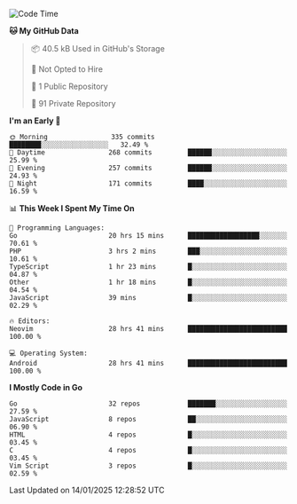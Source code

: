
<!--START_SECTION:waka-->
![Code Time](http://img.shields.io/badge/Code%20Time-5%2C621%20hrs%2011%20mins-blue)

**🐱 My GitHub Data** 

> 📦 40.5 kB Used in GitHub's Storage 
 > 
> 🚫 Not Opted to Hire
 > 
> 📜 1 Public Repository 
 > 
> 🔑 91 Private Repository 
 > 
**I'm an Early 🐤** 

```text
🌞 Morning                335 commits         ████████░░░░░░░░░░░░░░░░░   32.49 % 
🌆 Daytime                268 commits         ██████░░░░░░░░░░░░░░░░░░░   25.99 % 
🌃 Evening                257 commits         ██████░░░░░░░░░░░░░░░░░░░   24.93 % 
🌙 Night                  171 commits         ████░░░░░░░░░░░░░░░░░░░░░   16.59 % 
```


📊 **This Week I Spent My Time On** 

```text
💬 Programming Languages: 
Go                       20 hrs 15 mins      ██████████████████░░░░░░░   70.61 % 
PHP                      3 hrs 2 mins        ███░░░░░░░░░░░░░░░░░░░░░░   10.61 % 
TypeScript               1 hr 23 mins        █░░░░░░░░░░░░░░░░░░░░░░░░   04.87 % 
Other                    1 hr 18 mins        █░░░░░░░░░░░░░░░░░░░░░░░░   04.54 % 
JavaScript               39 mins             █░░░░░░░░░░░░░░░░░░░░░░░░   02.29 % 

🔥 Editors: 
Neovim                   28 hrs 41 mins      █████████████████████████   100.00 % 

💻 Operating System: 
Android                  28 hrs 41 mins      █████████████████████████   100.00 % 
```

**I Mostly Code in Go** 

```text
Go                       32 repos            ███████░░░░░░░░░░░░░░░░░░   27.59 % 
JavaScript               8 repos             ██░░░░░░░░░░░░░░░░░░░░░░░   06.90 % 
HTML                     4 repos             █░░░░░░░░░░░░░░░░░░░░░░░░   03.45 % 
C                        4 repos             █░░░░░░░░░░░░░░░░░░░░░░░░   03.45 % 
Vim Script               3 repos             █░░░░░░░░░░░░░░░░░░░░░░░░   02.59 % 
```




 Last Updated on 14/01/2025 12:28:52 UTC
<!--END_SECTION:waka-->
